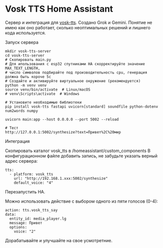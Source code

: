 # Vosk TTS Home Assistant
Сервер и интеграция для [vosk-tts](https://github.com/alphacep/vosk-tts).
Создано Grok и Gemini. Понятие не имею как оно работает, сколько неоптимальных решений и лишнего кода используется.

Запуск сервера
```
mkdir vosk-tts-server
cd vosk-tts-server
# Скопировать main.py
# Для ипользования с esp32 спутниками HA скорректируйте значение MAX_TEXT_LENGTH,
# число символов подбирайте под производительность cpu, генерация должна быть короче 5с
# Создайте и активируйте виртуальное окружение (рекомендуется)
python -m venv venv
source venv/bin/activate  # Linux/macOS
# venv\Scripts\activate  # Windows

# Установите необходимые библиотеки
pip install vosk-tts fastapi uvicorn[standard] soundfile python-dotenv num2words numpy

uvicorn main:app --host 0.0.0.0 --port 5002 --reload

# Тест
http://127.0.0.1:5002/synthesize?text=Привет%2C%20мир
```


Интеграция

Скопировать каталог vosk_tts в /homeassistant/custom_components
В конфигурационном файле добавить запись, не забудьте указать верный адрес сервера:
```
tts:
  - platform: vosk_tts
    url: "http://192.168.1.xxx:5002/synthesize"
    default_voice: "4"
```
Перезапустить HA.

Можно использовать действие с выбором одного из пяти голосов (0-4):
```
action: tts.vosk_tts_say
data:
  entity_id: media_player.lg
  message: Привет 
  options:
    voice: "2"
```

Дорабатывайте и улучшайте на свое усмотретние.
